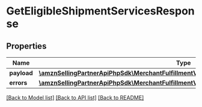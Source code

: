 # GetEligibleShipmentServicesResponse

## Properties
Name | Type | Description | Notes
------------ | ------------- | ------------- | -------------
**payload** | [**\amznSellingPartnerApiPhpSdk\MerchantFulfillmentV0\Model\GetEligibleShipmentServicesResult**](GetEligibleShipmentServicesResult.md) |  | [optional] 
**errors** | [**\amznSellingPartnerApiPhpSdk\MerchantFulfillmentV0\Model\ErrorList**](ErrorList.md) |  | [optional] 

[[Back to Model list]](../../README.md#documentation-for-models) [[Back to API list]](../../README.md#documentation-for-api-endpoints) [[Back to README]](../../README.md)


